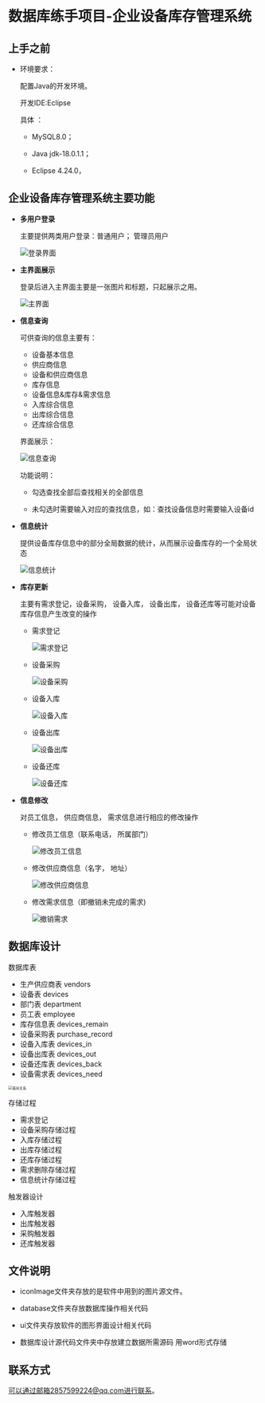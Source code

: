 # 数据库练手项目-企业设备库存管理系统	

## 上手之前

- 环境要求：

  配置Java的开发环境。

  开发IDE:Eclipse
  
  具体 ：
  
  - MySQL8.0；
  
  - Java jdk-18.0.1.1；
  
  - Eclipse 4.24.0，

## **企业设备库存管理系统主要功能**

- **多用户登录**

  主要提供两类用户登录：普通用户； 管理员用户

  ![登录界面](https://raw.githubusercontent.com/Moran-0/Java_Enterprise_Devices_ManageMent_System/master/Image/Snipaste_2023-01-13_12-15-36.png)



- **主界面展示**

  登录后进入主界面主要是一张图片和标题，只起展示之用。

  ![主界面](https://raw.githubusercontent.com/Moran-0/Java_Enterprise_Devices_ManageMent_System/master/Image/Snipaste_2023-01-13_12-19-04.png)

- **信息查询**

  可供查询的信息主要有：

  - 设备基本信息
  - 供应商信息
  - 设备和供应商信息
  - 库存信息
  - 设备信息&库存&需求信息
  - 入库综合信息
  - 出库综合信息
  - 还库综合信息

  界面展示：

  ![信息查询](https://raw.githubusercontent.com/Moran-0/Java_Enterprise_Devices_ManageMent_System/master/Image/Snipaste_2023-01-13_12-22-41.png)

  功能说明：

  - 勾选查找全部后查找相关的全部信息

  - 未勾选时需要输入对应的查找信息，如：查找设备信息时需要输入设备id

- **信息统计**

  提供设备库存信息中的部分全局数据的统计，从而展示设备库存的一个全局状态

  ![信息统计](https://raw.githubusercontent.com/Moran-0/Java_Enterprise_Devices_ManageMent_System/master/Image/Snipaste_2023-01-13_12-27-42.png)

- **库存更新**

  主要有需求登记，设备采购， 设备入库， 设备出库， 设备还库等可能对设备库存信息产生改变的操作

  - 需求登记

    ![需求登记](https://raw.githubusercontent.com/Moran-0/Java_Enterprise_Devices_ManageMent_System/master/Image/Snipaste_2023-01-13_12-30-41.png)

  - 设备采购

    ![设备采购](https://raw.githubusercontent.com/Moran-0/Java_Enterprise_Devices_ManageMent_System/master/Image/Snipaste_2023-01-13_12-31-19.png)

  - 设备入库

    ![设备入库](https://raw.githubusercontent.com/Moran-0/Java_Enterprise_Devices_ManageMent_System/master/Image/Snipaste_2023-01-13_12-32-01.png)

  - 设备出库

    ![设备出库](https://raw.githubusercontent.com/Moran-0/Java_Enterprise_Devices_ManageMent_System/master/Image/Snipaste_2023-01-13_12-32-38.png)

  - 设备还库

    ![设备还库](https://raw.githubusercontent.com/Moran-0/Java_Enterprise_Devices_ManageMent_System/master/Image/Snipaste_2023-01-13_12-34-00.png)

- **信息修改**

  对员工信息， 供应商信息， 需求信息进行相应的修改操作

  - 修改员工信息（联系电话， 所属部门）

    ![修改员工信息](https://raw.githubusercontent.com/Moran-0/Java_Enterprise_Devices_ManageMent_System/master/Image/Snipaste_2023-01-13_12-35-30.png)

  - 修改供应商信息（名字， 地址）

    ![修改供应商信息](https://raw.githubusercontent.com/Moran-0/Java_Enterprise_Devices_ManageMent_System/master/Image/Snipaste_2023-01-13_12-36-48.png)

  - 修改需求信息（即撤销未完成的需求)

    ![撤销需求](https://raw.githubusercontent.com/Moran-0/Java_Enterprise_Devices_ManageMent_System/master/Image/Snipaste_2023-01-13_12-39-00.png)

## **数据库设计**

数据库表

- 生产供应商表 vendors
- 设备表 devices
- 部门表 department
- 员工表 employee
- 库存信息表 devices_remain
- 设备采购表 purchase_record
- 设备入库表 devices_in
- 设备出库表 devices_out
- 设备还库表 devices_back
- 设备需求表 devices_need

<img src="https://raw.githubusercontent.com/Moran-0/Java_Enterprise_Devices_ManageMent_System/master/Image/Snipaste_2023-01-13_13-10-03.png" alt="表间关系" style="zoom:50%;" />

存储过程

- 需求登记
- 设备采购存储过程
- 入库存储过程
- 出库存储过程
- 还库存储过程
- 需求删除存储过程
- 信息统计存储过程

触发器设计

- 入库触发器
- 出库触发器
- 采购触发器
- 还库触发器

## **文件说明**

- iconImage文件夹存放的是软件中用到的图片源文件。

- database文件夹存放数据库操作相关代码

- ui文件夹存放软件的图形界面设计相关代码

- 数据库设计源代码文件夹中存放建立数据所需源码 用word形式存储

  

## **联系方式**

可以通过邮箱2857599224@qq.com进行联系。
